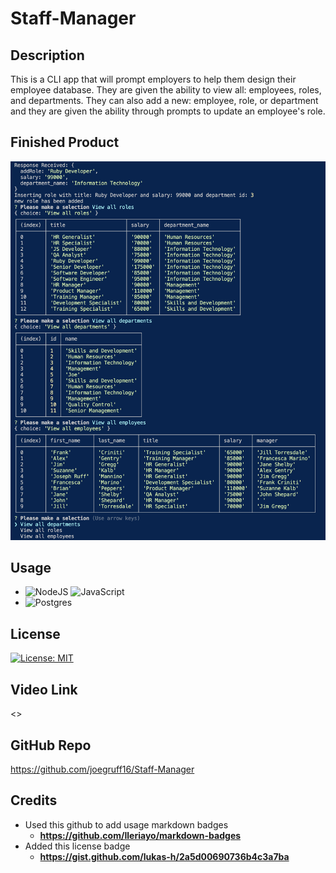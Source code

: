# Staff-Manager

## Description

This is a CLI app that will prompt employers to help them design their employee database. They are given the ability to view all: employees, roles, and departments. They can also add a new: employee, role, or department and they are given the ability through prompts to update an employee's role.

## Finished Product

![CLIview](./assets/images/cli_finished_product.png)

## Usage

- ![NodeJS](https://img.shields.io/badge/node.js-6DA55F?style=for-the-badge&logo=node.js&logoColor=white) ![JavaScript](https://img.shields.io/badge/javascript-%23323330.svg?style=for-the-badge&logo=javascript&logoColor=%23F7DF1E)
- ![Postgres](https://img.shields.io/badge/postgres-%23316192.svg?style=for-the-badge&logo=postgresql&logoColor=white)

## License

[![License: MIT](https://img.shields.io/badge/License-MIT-yellow.svg)](https://opensource.org/licenses/MIT)

## Video Link

<>

## GitHub Repo

<https://github.com/joegruff16/Staff-Manager>

## Credits

- Used this github to add usage markdown badges
  - **<https://github.com/Ileriayo/markdown-badges>**
- Added this license badge
  - **<https://gist.github.com/lukas-h/2a5d00690736b4c3a7ba>**
